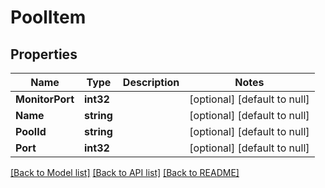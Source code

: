 # PoolItem

## Properties
Name | Type | Description | Notes
------------ | ------------- | ------------- | -------------
**MonitorPort** | **int32** |  | [optional] [default to null]
**Name** | **string** |  | [optional] [default to null]
**PoolId** | **string** |  | [optional] [default to null]
**Port** | **int32** |  | [optional] [default to null]

[[Back to Model list]](../README.md#documentation-for-models) [[Back to API list]](../README.md#documentation-for-api-endpoints) [[Back to README]](../README.md)


